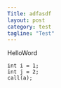 ```yaml
---
Title: adfasdf
layout: post
category: test
tagline: "Test"
---
```


HelloWord

	int i = 1;
	int j = 2;
	call(a);
